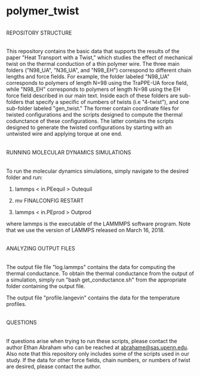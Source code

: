 # polymer_twist

######
REPOSITORY STRUCTURE
######

This repository contains the basic data that supports the results of the paper "Heat Transport with a Twist," which studies the effect of mechanical twist on the thermal conduction of a thin polymer wire. The three main folders ("N98_UA", "N36_UA", and "N98_EH") correspond to different chain lengths and force fields. For example, the folder labeled "N98_UA" corresponds to polymers of length N=98 using the TraPPE-UA force field, while "N98_EH" corresponds to polymers of length N=98 using the EH force field described in our main text. Inside each of these folders are sub-folders that specify a specific of numbers of twists (i.e "4-twist"), and one sub-folder labeled "gen_twist." The former contain coordinate files for twisted configurations and the scripts designed to compute the thermal codunctance of these configurations. The latter contains the scripts designed to generate the twisted configurations by starting with an untwisted wire and applying torque at one end. 



######
RUNNING MOLECULAR DYNAMICS SIMULATIONS
######

To run the molecular dynamics simulations, simply navigate to the desired folder and run:

1) lammps < in.PEequil > Outequil

2) mv FINALCONFIG RESTART

3) lammps < in.PEprod > Outprod

where lammps is the executable of the LAMMMPS software program. Note that we use the version of LAMMPS released on March 16, 2018.



######
ANALYZING OUTPUT FILES
######

The output file file "log.lammps" contains the data for computing the thermal conductance. To obtain the thermal conductance from the output of a simulation, simply run "bash get_conductance.sh" from the appropriate folder containing the output file. 

The output file "profile.langevin" contains the data for the temperature profiles.



######
QUESTIONS
######

If questions arise when trying to run these scripts, please contact the author Ethan Abraham who can be reached at abrahame@sas.upenn.edu. Also note that this repository only includes some of the scripts used in our study. If the data for other force fields, chain numbers, or numbers of twist are desired, please contact the author. 

